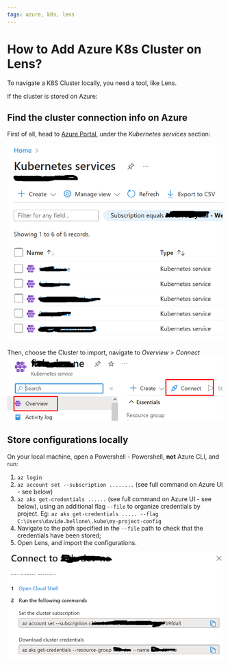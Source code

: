 ```yaml
---
tags: azure, k8s, lens
---
```


# How to Add Azure K8s Cluster on Lens?

To navigate a K8S Cluster locally, you need a tool, like Lens.

If the cluster is stored on Azure:

## Find the cluster connection info on Azure

First of all, head to [Azure Portal](https://portal.azure.com/), under the _Kubernetes services_ section:

![Kubernetes services list](./azure-k8s-list.png)

Then, choose the Cluster to import, navigate to _Overview_ > _Connect_
![K8S instance Connect button](./overview-connect.png)

## Store configurations locally

On your local machine, open a Powershell - Powershell, **not** Azure CLI, and run:

1. `az login`
2. `az account set --subscription ........` (see full command on Azure UI - see below)
3. `az aks get-credentials ......` (see full command on Azure UI - see below), using an additional flag `--file` to organize credentials by project. Eg: `az aks get-credentials ..... --flag  C:\Users\davide.bellone\.kube\my-project-config`
4. Navigate to the path specified in the `--file` path to check that the credentials have been stored;
5. Open Lens, and import the configurations.

![Connection commands displayed on Azure](./connect.png)
